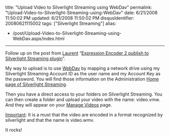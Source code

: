 title: "Upload Video to Silverlight Streaming using WebDav"
permalink: "Upload-Video-to-Silverlight-Streaming-using-WebDav"
date: 6/21/2008 11:50:02 PM
updated: 6/21/2008 11:50:02 PM
disqusIdentifier: 20080621115002
tags: ["Silverlight Streaming"]
alias:
 - /post/Upload-Video-to-Silverlight-Streaming-using-WebDav.aspx/index.html
---
Follow up on the post from [Laurent](http://weblogs.asp.net/lduveau/) “[Expression Encoder 2 publish to Silverlight Streaming plugin](http://weblogs.asp.net/lduveau/archive/2008/06/20/expression-encoder-2-publish-to-silverlight-streaming-plugin.aspx)”.

My way to upload is to use [WebDav](http://en.wikipedia.org/wiki/WebDav) by mapping a network drive using my Silverlight Streaming Account ID as the user name and my Account Key as the password. You will find those information on the Administration [Home page of Silverlight Streaming](http://silverlight.live.com/).
<!-- more -->

Then you have a direct access to your folders on Silverlight Streaming. You can then create a folder and upload your video with the name: video.vmw. And they will appear on your [Manage Videos](https://silverlight.live.com/Videos.aspx) page.

<u>Important</u>: It is a must that the video are encoded in a format recognized by silverlight and that the name is video.wmv.

It rocks!

